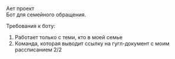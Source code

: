 Ает проект \
Бот для семейного обращения.

Требования к боту:
1) Работает только с теми, кто в моей семье
2) Команда, которая выводит ссылку на гугл-документ с моим рассписанием 2/2
